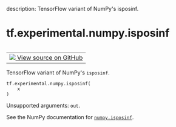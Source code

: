 description: TensorFlow variant of NumPy's isposinf.

<div itemscope itemtype="http://developers.google.com/ReferenceObject">
<meta itemprop="name" content="tf.experimental.numpy.isposinf" />
<meta itemprop="path" content="Stable" />
</div>

# tf.experimental.numpy.isposinf

<!-- Insert buttons and diff -->

<table class="tfo-notebook-buttons tfo-api nocontent" align="left">
<td>
  <a target="_blank" href="https://github.com/tensorflow/tensorflow/blob/r2.4/tensorflow/python/ops/numpy_ops/np_math_ops.py#L877-L879">
    <img src="https://www.tensorflow.org/images/GitHub-Mark-32px.png" />
    View source on GitHub
  </a>
</td>
</table>



TensorFlow variant of NumPy's `isposinf`.

<pre class="devsite-click-to-copy prettyprint lang-py tfo-signature-link">
<code>tf.experimental.numpy.isposinf(
    x
)
</code></pre>



<!-- Placeholder for "Used in" -->

Unsupported arguments: `out`.

See the NumPy documentation for [`numpy.isposinf`](https://numpy.org/doc/1.16/reference/generated/numpy.isposinf.html).